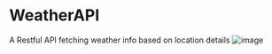 # WeatherAPI
 A Restful API fetching weather info based on location details
![image](https://github.com/Mahabir6878/WeatherAPI/assets/118442676/9a828c25-7041-4dcd-9f84-0fa1fd1ee1b6)
